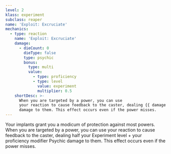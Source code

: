 ```yaml
---
level: 2
klass: experiment
subclass: reaper
name: 'Exploit: Excruciate'
mechanics:
  - type: reaction
    name: 'Exploit: Excruciate'
    damage:
      - dieCount: 0
        dieType: false
        type: psychic
        bonus:
          type: multi
          value:
            - type: proficiency
            - type: level
              value: experiment
              multiplier: 0.5
    shortDesc: >-
      When you are targeted by a power, you can use
      your reaction to cause feedback to the caster, dealing {{ damage }} Psychic
      damage to them. This effect occurs even if the power misses.
---
```

Your implants grant you a modicum of protection against most powers. When you are targeted by a power, you can use
your reaction to cause feedback to the caster, dealing half your Experiment level + your proficiency modifier Psychic
damage to them. This effect occurs even if the power misses.
